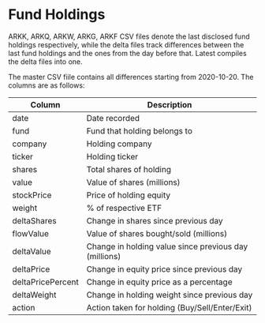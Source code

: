 # Fund Holdings

ARKK, ARKQ, ARKW, ARKG, ARKF CSV files denote the last disclosed fund holdings respectively, while the delta files track differences between the last fund holdings and the ones from the day before that. Latest compiles the delta files into one.

The master CSV fiile contains all differences starting from 2020-10-20. The columns are as follows:

| Column            | Description                                           |
|-------------------|-------------------------------------------------------|
| date              | Date recorded                                         |
| fund              | Fund that holding belongs to                          |
| company           | Holding company                                       |
| ticker            | Holding ticker                                        |
| shares            | Total shares of holding                               |
| value             | Value of shares (millions)                            |
| stockPrice        | Price of holding equity                               |
| weight            | % of respective ETF                                   |
| deltaShares       | Change in shares since previous day                   |
| flowValue         | Value of shares bought/sold (millions)                |
| deltaValue        | Change in holding value since previous day (millions) |
| deltaPrice        | Change in equity price since previous day             |
| deltaPricePercent | Change in equity price as a percentage                |
| deltaWeight       | Change in holding weight since previous day           |
| action            | Action taken for holding (Buy/Sell/Enter/Exit)        |